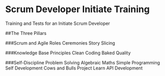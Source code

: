# Scrum Developer Initiate Training
Training and Tests for an Initiate Scrum Developer

##The Three Pillars

###Scrum and Agile
  Roles
	Ceremonies
	Story Slicing
  
###Knowledge
  Base Principles
  Clean Coding
  Baked Quality
  
###Self-Discipline
  Problem Solving
    Algebraic Maths
    Simple Programming
  Self Development
    Cows and Bulls Project
    Learn API Development
